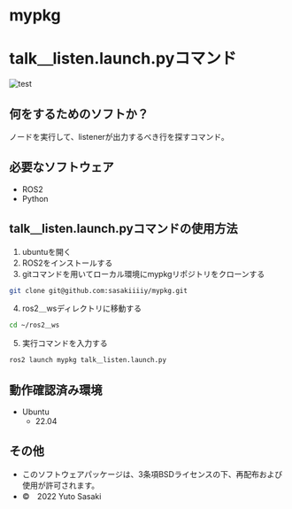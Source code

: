 # mypkg
# talk＿listen.launch.pyコマンド
![test](https://github.com/sasakiiiiy/mypkg/actions/workflows/test.yml/badge.svg)
## 何をするためのソフトか？
ノードを実行して、listenerが出力するべき行を探すコマンド。
## 必要なソフトウェア
* ROS2
* Python
## talk＿listen.launch.pyコマンドの使用方法
1. ubuntuを開く
2. ROS2をインストールする
3. gitコマンドを用いてローカル環境にmypkgリポジトリをクローンする
```bash
git clone git@github.com:sasakiiiiy/mypkg.git
```
4. ros2＿wsディレクトリに移動する
```bash
cd ~/ros2＿ws
```
5. 実行コマンドを入力する
```bash
ros2 launch mypkg talk＿listen.launch.py
```
## 動作確認済み環境
* Ubuntu
  * 22.04
## その他
* このソフトウェアパッケージは、3条項BSDライセンスの下、再配布および使用が許可されます。
* ©　2022 Yuto Sasaki
